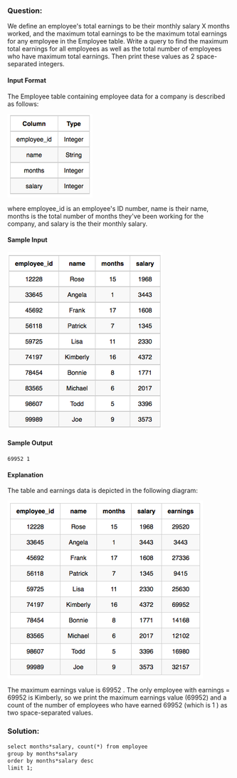 ### Question:

We define an employee's total earnings to be their monthly salary X months worked, and the maximum total earnings to be the maximum total earnings for any employee in the Employee table. Write a query to find the maximum total earnings for all employees as well as the total number of employees who have maximum total earnings. Then print these values as 2 space-separated integers.

#### Input Format

The Employee table containing employee data for a company is described as follows:

![alt text](images\1458557872-4396838885-ScreenShot2016-03-21at4.27.13PM.png)

where employee_id is an employee's ID number, name is their name, months is the total number of months they've been working for the company, and salary is the their monthly salary.

#### Sample Input

![alt text](images\1458559098-23bf583125-ScreenShot2016-03-21at4.32.59PM.png)

#### Sample Output

```
69952 1
```

#### Explanation

The table and earnings data is depicted in the following diagram:

![alt text](images\1458559218-9f37585c7a-ScreenShot2016-03-21at4.49.23PM.png)

The maximum earnings value is 69952 . The only employee with earnings = 69952 is Kimberly, so we print the maximum earnings value (69952) and a count of the number of employees who have earned 69952 (which is 1 ) as two space-separated values.


### Solution:

```
select months*salary, count(*) from employee
group by months*salary
order by months*salary desc
limit 1;
```